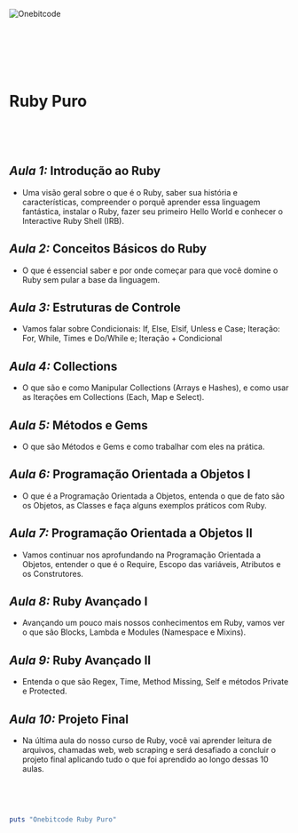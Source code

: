 ![Onebitcode](https://matheusazzi.com/img/post/ruby.jpg)

&nbsp;

&nbsp;

&nbsp;

# **Ruby Puro**

&nbsp;

&nbsp;



## _Aula 1:_ **Introdução ao Ruby**

- Uma visão geral sobre o que é o Ruby, saber sua história e características, compreender o porquê aprender essa linguagem fantástica, instalar o Ruby, fazer seu primeiro Hello World e conhecer o Interactive Ruby Shell (IRB).


## _Aula 2:_ **Conceitos Básicos do Ruby**

- O que é essencial saber e por onde começar para que você domine o Ruby sem pular a base da linguagem.

## _Aula 3:_ **Estruturas de Controle**

- Vamos falar sobre Condicionais: If, Else, Elsif, Unless e Case; Iteração: For, While, Times e Do/While e; Iteração + Condicional 

## _Aula 4:_ **Collections**

- O que são e como Manipular Collections (Arrays e Hashes), e como usar as Iterações em Collections (Each, Map e Select).

## _Aula 5:_ **Métodos e Gems**

- O que são Métodos e Gems e como trabalhar com eles na prática.

## _Aula 6:_ **Programação Orientada a Objetos I**

- O que é a Programação Orientada a Objetos, entenda o que de fato são os Objetos, as Classes e faça alguns exemplos práticos com Ruby.

## _Aula 7:_ **Programação Orientada a Objetos II**

- Vamos continuar nos aprofundando na Programação Orientada a Objetos, entender o que é o Require, Escopo das variáveis, Atributos e os Construtores.


## _Aula 8:_ **Ruby Avançado I**

- Avançando um pouco mais nossos conhecimentos em Ruby, vamos ver o que são Blocks, Lambda e Modules (Namespace e Mixins).

## _Aula 9:_ **Ruby Avançado II**

- Entenda o que são Regex, Time, Method Missing, Self e métodos Private e Protected.

## _Aula 10:_ **Projeto Final**

- Na última aula do nosso curso de Ruby, você vai aprender leitura de arquivos, chamadas web, web scraping e será desafiado a concluir o projeto final aplicando tudo o que foi aprendido ao longo dessas 10 aulas.


&nbsp;

&nbsp;



```ruby
puts "Onebitcode Ruby Puro"

```